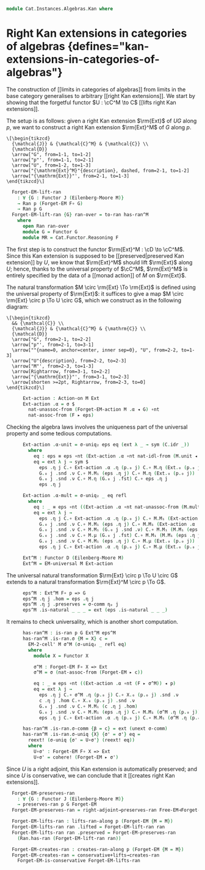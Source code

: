 <!--
```agda
open import Cat.Diagram.Monad.Action
open import Cat.Functor.Conservative
open import Cat.Functor.Adjoint.Kan
open import Cat.Functor.Coherence
open import Cat.Instances.Functor
open import Cat.Functor.Kan.Base
open import Cat.Displayed.Total
open import Cat.Diagram.Monad
open import Cat.Prelude

import Cat.Functor.Reasoning
import Cat.Reasoning

open Algebra-on
open Action-on
open Total-hom
open lifts-ran
open Functor
open _=>_
```
-->

```agda
module Cat.Instances.Algebras.Kan where
```

# Right Kan extensions in categories of algebras {defines="kan-extensions-in-categories-of-algebras"}

<!--
```agda
module _
    {o ℓ o' o'' ℓ' ℓ''}
    {C : Precategory o ℓ} {F : Functor C C} (M : Monad-on F)
    {J : Precategory o' ℓ'} {D : Precategory o'' ℓ''} (p : Functor J D)
    where

  private
    module EM = Cat.Reasoning (Eilenberg-Moore M)
    module C = Cat.Reasoning C
    module M = Monad-on M
    module p = Functor p
```
-->

The construction of [[limits in categories of algebras]] from limits in
the base category generalises to arbitrary [[right Kan extensions]].
We start by showing that the forgetful functor $U : \cC^M \to C$
[[lifts right Kan extensions]].

The setup is as follows: given a right Kan extension $\rm{Ext}$ of
$UG$ along $p$, we want to construct a right Kan extension $\rm{Ext}^M$
of $G$ along $p$.

~~~{.quiver}
\[\begin{tikzcd}
  {\mathcal{J}} & {\mathcal{C}^M} & {\mathcal{C}} \\
  {\mathcal{D}}
  \arrow["G", from=1-1, to=1-2]
  \arrow["p"', from=1-1, to=2-1]
  \arrow["U", from=1-2, to=1-3]
  \arrow["{\mathrm{Ext}^M}"{description}, dashed, from=2-1, to=1-2]
  \arrow["{\mathrm{Ext}}"', from=2-1, to=1-3]
\end{tikzcd}\]
~~~

```agda
  Forget-EM-lift-ran
    : ∀ {G : Functor J (Eilenberg-Moore M)}
    → Ran p (Forget-EM F∘ G)
    → Ran p G
  Forget-EM-lift-ran {G} ran-over = to-ran has-ran^M
    where
      open Ran ran-over
      module G = Functor G
      module MR = Cat.Functor.Reasoning F
```

The first step is to construct the functor $\rm{Ext}^M : \cD \to \cC^M$.
Since this Kan extension is supposed to be [[preserved|preserved Kan extension]] by
$U$, we know that $\rm{Ext}^M$ should lift $\rm{Ext}$ along $U$; hence,
thanks to the universal property of $\cC^M$, $\rm{Ext}^M$ is entirely
specified by the data of a [[monad action]] of $M$ on $\rm{Ext}$.

The natural transformation $M \circ \rm{Ext} \To \rm{Ext}$ is defined
using the universal property of $\rm{Ext}$: it suffices to give a
map $M \circ \rm{Ext} \circ p \To U \circ G$, which we construct as
in the following diagram:

~~~{.quiver}
\[\begin{tikzcd}
  && {\mathcal{C}} \\
  {\mathcal{J}} & {\mathcal{C}^M} & {\mathrm{C}} \\
  {\mathcal{D}}
  \arrow["G", from=2-1, to=2-2]
  \arrow["p"', from=2-1, to=3-1]
  \arrow[""{name=0, anchor=center, inner sep=0}, "U", from=2-2, to=1-3]
  \arrow["U"{description}, from=2-2, to=2-3]
  \arrow["M"', from=2-3, to=1-3]
  \arrow[Rightarrow, from=3-1, to=2-2]
  \arrow["{\mathrm{Ext}}"', from=3-1, to=2-3]
  \arrow[shorten >=2pt, Rightarrow, from=2-3, to=0]
\end{tikzcd}\]
~~~

```agda
      Ext-action : Action-on M Ext
      Ext-action .α = σ $
        nat-unassoc-from (Forget-EM-action M .α ◂ G) ∘nt
        nat-assoc-from (F ▸ eps)
```

Checking the algebra laws involves the uniqueness part of the universal
property and some tedious computations.

```agda
      Ext-action .α-unit = σ-uniq₂ eps eq (ext λ _ → sym (C.idr _))
        where
          eq : eps ≡ eps ∘nt (Ext-action .α ∘nt nat-idl-from (M.unit ◂ Ext) ◂ p)
          eq = ext λ j → sym $
            eps .η j C.∘ Ext-action .α .η (p.₀ j) C.∘ M.η (Ext.₀ (p.₀ j)) ≡⟨ C.extendl (σ-comm ηₚ j) ⟩
            G.₀ j .snd .ν C.∘ M.M₁ (eps .η j) C.∘ M.η (Ext.₀ (p.₀ j))     ≡˘⟨ C.refl⟩∘⟨ M.unit .is-natural _ _ _ ⟩
            G.₀ j .snd .ν C.∘ M.η (G.₀ j .fst) C.∘ eps .η j               ≡⟨ C.cancell (G.₀ j .snd .ν-unit) ⟩
            eps .η j                                                      ∎

      Ext-action .α-mult = σ-uniq₂ _ eq refl
        where
          eq : _ ≡ eps ∘nt ((Ext-action .α ∘nt nat-unassoc-from (M.mult ◂ Ext)) ◂ p)
          eq = ext λ j →
            eps .η j C.∘ Ext-action .α .η (p.₀ j) C.∘ M.M₁ (Ext-action .α .η (p.₀ j)) ≡⟨ C.extendl (σ-comm ηₚ j) ⟩
            G.₀ j .snd .ν C.∘ M.M₁ (eps .η j) C.∘ M.M₁ (Ext-action .α .η (p.₀ j))     ≡⟨ C.refl⟩∘⟨ MR.weave (σ-comm ηₚ j) ⟩
            G.₀ j .snd .ν C.∘ M.M₁ (G.₀ j .snd .ν) C.∘ M.M₁ (M.M₁ (eps .η j))         ≡˘⟨ C.extendl (G.₀ j .snd .ν-mult) ⟩
            G.₀ j .snd .ν C.∘ M.μ (G.₀ j .fst) C.∘ M.M₁ (M.M₁ (eps .η j))             ≡⟨ C.refl⟩∘⟨ M.mult .is-natural _ _ _ ⟩
            G.₀ j .snd .ν C.∘ M.M₁ (eps .η j) C.∘ M.μ (Ext.₀ (p.₀ j))                 ≡˘⟨ C.extendl (σ-comm ηₚ j) ⟩
            eps .η j C.∘ Ext-action .α .η (p.₀ j) C.∘ M.μ (Ext.₀ (p.₀ j))             ∎

      Ext^M : Functor D (Eilenberg-Moore M)
      Ext^M = EM-universal M Ext-action
```

The universal natural transformation $\rm{Ext} \circ p \To U \circ  G$
extends to a natural transformation $\rm{Ext}^M \circ p \To G$.

```agda
      eps^M : Ext^M F∘ p => G
      eps^M .η j .hom = eps .η j
      eps^M .η j .preserves = σ-comm ηₚ j
      eps^M .is-natural _ _ _ = ext (eps .is-natural _ _ _)
```

It remains to check universality, which is another short computation.

```agda
      has-ran^M : is-ran p G Ext^M eps^M
      has-ran^M .is-ran.σ {M = X} c =
        EM-2-cell' M σ^M (σ-uniq₂ _ refl eq)
        where
          module X = Functor X

          σ^M : Forget-EM F∘ X => Ext
          σ^M = σ (nat-assoc-from (Forget-EM ▸ c))

          eq : _ ≡ eps ∘nt ((Ext-action .α ∘nt (F ▸ σ^M)) ◂ p)
          eq = ext λ j →
            eps .η j C.∘ σ^M .η (p.₀ j) C.∘ X.₀ (p.₀ j) .snd .ν             ≡⟨ C.pulll (σ-comm ηₚ j) ⟩
            c .η j .hom C.∘ X.₀ (p.₀ j) .snd .ν                             ≡⟨ c .η j .preserves ⟩
            G.₀ j .snd .ν C.∘ M.M₁ (c .η j .hom)                            ≡˘⟨ C.refl⟩∘⟨ MR.collapse (σ-comm ηₚ j) ⟩
            G.₀ j .snd .ν C.∘ M.M₁ (eps .η j) C.∘ M.M₁ (σ^M .η (p.₀ j))     ≡˘⟨ C.extendl (σ-comm ηₚ j) ⟩
            eps .η j C.∘ Ext-action .α .η (p.₀ j) C.∘ M.M₁ (σ^M .η (p.₀ j)) ∎

      has-ran^M .is-ran.σ-comm {β = c} = ext (unext σ-comm)
      has-ran^M .is-ran.σ-uniq {X} {σ' = σ'} eq =
        reext! (σ-uniq {σ' = U∘σ'} (reext! eq))
        where
          U∘σ' : Forget-EM F∘ X => Ext
          U∘σ' = cohere! (Forget-EM ▸ σ')
```

Since $U$ is a right adjoint, this Kan extension is automatically
preserved; and since $U$ is conservative, we can conclude that it
[[creates right Kan extensions]].

```agda
  Forget-EM-preserves-ran
    : ∀ {G : Functor J (Eilenberg-Moore M)}
    → preserves-ran p G Forget-EM
  Forget-EM-preserves-ran = right-adjoint→preserves-ran Free-EM⊣Forget-EM

  Forget-EM-lifts-ran : lifts-ran-along p (Forget-EM {M = M})
  Forget-EM-lifts-ran ran .lifted = Forget-EM-lift-ran ran
  Forget-EM-lifts-ran ran .preserved = Forget-EM-preserves-ran
    (Ran.has-ran (Forget-EM-lift-ran ran))

  Forget-EM-creates-ran : creates-ran-along p (Forget-EM {M = M})
  Forget-EM-creates-ran = conservative+lifts→creates-ran
    Forget-EM-is-conservative Forget-EM-lifts-ran
```
